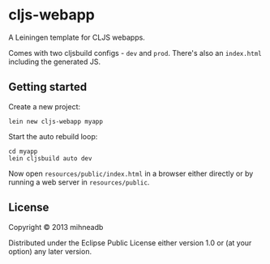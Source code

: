 # cljs-webapp

A Leiningen template for CLJS webapps.

Comes with two cljsbuild configs - `dev` and `prod`.
There's also an `index.html` including the generated JS.

## Getting started

Create a new project:

    lein new cljs-webapp myapp

Start the auto rebuild loop:

    cd myapp
    lein cljsbuild auto dev

Now open `resources/public/index.html` in a browser either directly or by
running a web server in `resources/public`.

## License

Copyright © 2013 mihneadb

Distributed under the Eclipse Public License either version 1.0 or (at
your option) any later version.

